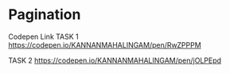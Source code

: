 # Pagination
Codepen Link
TASK 1   https://codepen.io/KANNANMAHALINGAM/pen/RwZPPPM

TASK 2   https://codepen.io/KANNANMAHALINGAM/pen/jOLPEpd

